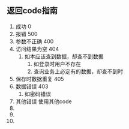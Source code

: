 ## 返回code指南
1. 成功 0
2. 报错 500
3. 参数不正确 400
4. 访问结果为空 404
    1. 如本应该查到数据，却查不到数据
        1. 如登录时用户不存在
        2. 查询业务上必定有的数据，却查不到时
5. 保存时数据重复 405
6. 数据错误 403
    1. 如密码错误
7. 其他错误 使用其他code
2.
2.
2.
